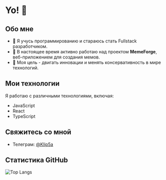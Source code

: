 # Yo! 👋

## Обо мне

- 🌱 Я учусь программированию и стараюсь стать Fullstack разработчиком.
- 💼 В настоящее время активно работаю над проектом **MemeForge**, веб-приложением для создания мемов.
- 🚀 Моя цель - двигать инновации и менять консервативность в мире технологий.

## Мои технологии

Я работаю с различными технологиями, включая:

- JavaScript
- React
- TypeScript

## Свяжитесь со мной

- Телеграм: [@Klip5a](https://t.me/Klip5a)

## Статистика GitHub

![Top Langs](https://github-readme-stats.vercel.app/api/top-langs/?username=klip5a&layout=compact)

